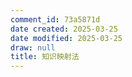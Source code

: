 ```yaml
---
comment_id: 73a5871d
date created: 2025-03-25
date modified: 2025-03-25
draw: null
title: 知识映射法
---
```

